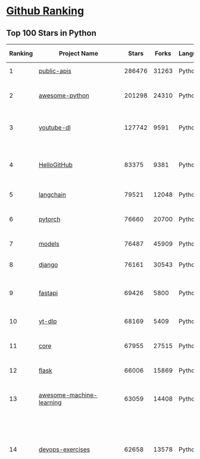 [Github Ranking](../README.md)
==========

## Top 100 Stars in Python

| Ranking | Project Name | Stars | Forks | Language | Open Issues | Description | Last Commit |
| ------- | ------------ | ----- | ----- | -------- | ----------- | ----------- | ----------- |
| 1 | [public-apis](https://github.com/public-apis/public-apis) | 286476 | 31263 | Python | 2 | A collective list of free APIs | 2024-03-17T10:36:34Z |
| 2 | [awesome-python](https://github.com/vinta/awesome-python) | 201298 | 24310 | Python | 0 | An opinionated list of awesome Python frameworks, libraries, software and resources. | 2024-03-17T13:51:27Z |
| 3 | [youtube-dl](https://github.com/ytdl-org/youtube-dl) | 127742 | 9591 | Python | 3754 | Command-line program to download videos from YouTube.com and other video sites | 2024-03-17T06:58:57Z |
| 4 | [HelloGitHub](https://github.com/521xueweihan/HelloGitHub) | 83375 | 9381 | Python | 104 | :octocat: 分享 GitHub 上有趣、入门级的开源项目。Share interesting, entry-level open source projects on GitHub. | 2024-03-01T09:52:31Z |
| 5 | [langchain](https://github.com/langchain-ai/langchain) | 79521 | 12048 | Python | 1205 | 🦜🔗 Build context-aware reasoning applications | 2024-03-18T09:49:25Z |
| 6 | [pytorch](https://github.com/pytorch/pytorch) | 76660 | 20700 | Python | 12810 | Tensors and Dynamic neural networks in Python with strong GPU acceleration | 2024-03-18T09:40:14Z |
| 7 | [models](https://github.com/tensorflow/models) | 76487 | 45909 | Python | 1045 | Models and examples built with TensorFlow | 2024-03-15T23:08:57Z |
| 8 | [django](https://github.com/django/django) | 76161 | 30543 | Python | 0 | The Web framework for perfectionists with deadlines. | 2024-03-18T08:46:03Z |
| 9 | [fastapi](https://github.com/tiangolo/fastapi) | 69426 | 5800 | Python | 41 | FastAPI framework, high performance, easy to learn, fast to code, ready for production | 2024-03-18T07:03:16Z |
| 10 | [yt-dlp](https://github.com/yt-dlp/yt-dlp) | 68169 | 5409 | Python | 1218 | A youtube-dl fork with additional features and fixes | 2024-03-17T20:56:17Z |
| 11 | [core](https://github.com/home-assistant/core) | 67955 | 27515 | Python | 2539 | :house_with_garden: Open source home automation that puts local control and privacy first. | 2024-03-18T09:40:00Z |
| 12 | [flask](https://github.com/pallets/flask) | 66006 | 15869 | Python | 3 | The Python micro framework for building web applications. | 2024-03-08T10:38:37Z |
| 13 | [awesome-machine-learning](https://github.com/josephmisiti/awesome-machine-learning) | 63059 | 14408 | Python | 0 | A curated list of awesome Machine Learning frameworks, libraries and software. | 2024-03-09T02:55:04Z |
| 14 | [devops-exercises](https://github.com/bregman-arie/devops-exercises) | 62658 | 13578 | Python | 23 | Linux, Jenkins, AWS, SRE, Prometheus, Docker, Python, Ansible, Git, Kubernetes, Terraform, OpenStack, SQL, NoSQL, Azure, GCP, DNS, Elastic, Network, Virtualization. DevOps Interview Questions | 2024-03-09T08:08:21Z |
| 15 | [funNLP](https://github.com/fighting41love/funNLP) | 62611 | 13955 | Python | 25 | 中英文敏感词、语言检测、中外手机/电话归属地/运营商查询、名字推断性别、手机号抽取、身份证抽取、邮箱抽取、中日文人名库、中文缩写库、拆字词典、词汇情感值、停用词、反动词表、暴恐词表、繁简体转换、英文模拟中文发音、汪峰歌词生成器、职业名称词库、同义词库、反义词库、否定词库、汽车品牌词库、汽车零件词库、连续英文切割、各种中文词向量、公司名字大全、古诗词库、IT词库、财经词库、成语词库、地名词库、历史名人词库、诗词词库、医学词库、饮食词库、法律词库、汽车词库、动物词库、中文聊天语料、中文谣言数据、百度中文问答数据集、句子相似度匹配算法集合、bert资源、文本生成&摘要相关工具、cocoNLP信息抽取工具、国内电话号码正则匹配、清华大学XLORE:中英文跨语言百科知识图谱、清华大学人工智能技术系列报告、自然语言生成、NLU太难了系列、自动对联数据及机器人、用户名黑名单列表、罪名法务名词及分类模型、微信公众号语料、cs224n深度学习自然语言处理课程、中文手写汉字识别、中文自然语言处理 语料/数据集、变量命名神器、分词语料库+代码、任务型对话英文数据集、ASR 语音数据集 + 基于深度学习的中文语音识别系统、笑声检测器、Microsoft多语言数字/单位/如日期时间识别包、中华新华字典数据库及api(包括常用歇后语、成语、词语和汉字)、文档图谱自动生成、SpaCy 中文模型、Common Voice语音识别数据集新版、神经网络关系抽取、基于bert的命名实体识别、关键词(Keyphrase)抽取包pke、基于医疗领域知识图谱的问答系统、基于依存句法与语义角色标注的事件三元组抽取、依存句法分析4万句高质量标注数据、cnocr：用来做中文OCR的Python3包、中文人物关系知识图谱项目、中文nlp竞赛项目及代码汇总、中文字符数据、speech-aligner: 从“人声语音”及其“语言文本”产生音素级别时间对齐标注的工具、AmpliGraph: 知识图谱表示学习(Python)库：知识图谱概念链接预测、Scattertext 文本可视化(python)、语言/知识表示工具：BERT & ERNIE、中文对比英文自然语言处理NLP的区别综述、Synonyms中文近义词工具包、HarvestText领域自适应文本挖掘工具（新词发现-情感分析-实体链接等）、word2word：(Python)方便易用的多语言词-词对集：62种语言/3,564个多语言对、语音识别语料生成工具：从具有音频/字幕的在线视频创建自动语音识别(ASR)语料库、构建医疗实体识别的模型（包含词典和语料标注）、单文档非监督的关键词抽取、Kashgari中使用gpt-2语言模型、开源的金融投资数据提取工具、文本自动摘要库TextTeaser: 仅支持英文、人民日报语料处理工具集、一些关于自然语言的基本模型、基于14W歌曲知识库的问答尝试--功能包括歌词接龙and已知歌词找歌曲以及歌曲歌手歌词三角关系的问答、基于Siamese bilstm模型的相似句子判定模型并提供训练数据集和测试数据集、用Transformer编解码模型实现的根据Hacker News文章标题自动生成评论、用BERT进行序列标记和文本分类的模板代码、LitBank：NLP数据集——支持自然语言处理和计算人文学科任务的100部带标记英文小说语料、百度开源的基准信息抽取系统、虚假新闻数据集、Facebook: LAMA语言模型分析，提供Transformer-XL/BERT/ELMo/GPT预训练语言模型的统一访问接口、CommonsenseQA：面向常识的英文QA挑战、中文知识图谱资料、数据及工具、各大公司内部里大牛分享的技术文档 PDF 或者 PPT、自然语言生成SQL语句（英文）、中文NLP数据增强（EDA）工具、英文NLP数据增强工具 、基于医药知识图谱的智能问答系统、京东商品知识图谱、基于mongodb存储的军事领域知识图谱问答项目、基于远监督的中文关系抽取、语音情感分析、中文ULMFiT-情感分析-文本分类-语料及模型、一个拍照做题程序、世界各国大规模人名库、一个利用有趣中文语料库 qingyun 训练出来的中文聊天机器人、中文聊天机器人seqGAN、省市区镇行政区划数据带拼音标注、教育行业新闻语料库包含自动文摘功能、开放了对话机器人-知识图谱-语义理解-自然语言处理工具及数据、中文知识图谱：基于百度百科中文页面-抽取三元组信息-构建中文知识图谱、masr: 中文语音识别-提供预训练模型-高识别率、Python音频数据增广库、中文全词覆盖BERT及两份阅读理解数据、ConvLab：开源多域端到端对话系统平台、中文自然语言处理数据集、基于最新版本rasa搭建的对话系统、基于TensorFlow和BERT的管道式实体及关系抽取、一个小型的证券知识图谱/知识库、复盘所有NLP比赛的TOP方案、OpenCLaP：多领域开源中文预训练语言模型仓库、UER：基于不同语料+编码器+目标任务的中文预训练模型仓库、中文自然语言处理向量合集、基于金融-司法领域(兼有闲聊性质)的聊天机器人、g2pC：基于上下文的汉语读音自动标记模块、Zincbase 知识图谱构建工具包、诗歌质量评价/细粒度情感诗歌语料库、快速转化「中文数字」和「阿拉伯数字」、百度知道问答语料库、基于知识图谱的问答系统、jieba_fast 加速版的jieba、正则表达式教程、中文阅读理解数据集、基于BERT等最新语言模型的抽取式摘要提取、Python利用深度学习进行文本摘要的综合指南、知识图谱深度学习相关资料整理、维基大规模平行文本语料、StanfordNLP 0.2.0：纯Python版自然语言处理包、NeuralNLP-NeuralClassifier：腾讯开源深度学习文本分类工具、端到端的封闭域对话系统、中文命名实体识别：NeuroNER vs. BertNER、新闻事件线索抽取、2019年百度的三元组抽取比赛：“科学空间队”源码、基于依存句法的开放域文本知识三元组抽取和知识库构建、中文的GPT2训练代码、ML-NLP - 机器学习(Machine Learning)NLP面试中常考到的知识点和代码实现、nlp4han:中文自然语言处理工具集(断句/分词/词性标注/组块/句法分析/语义分析/NER/N元语法/HMM/代词消解/情感分析/拼写检查、XLM：Facebook的跨语言预训练语言模型、用基于BERT的微调和特征提取方法来进行知识图谱百度百科人物词条属性抽取、中文自然语言处理相关的开放任务-数据集-当前最佳结果、CoupletAI - 基于CNN+Bi-LSTM+Attention 的自动对对联系统、抽象知识图谱、MiningZhiDaoQACorpus - 580万百度知道问答数据挖掘项目、brat rapid annotation tool: 序列标注工具、大规模中文知识图谱数据：1.4亿实体、数据增强在机器翻译及其他nlp任务中的应用及效果、allennlp阅读理解:支持多种数据和模型、PDF表格数据提取工具 、 Graphbrain：AI开源软件库和科研工具，目的是促进自动意义提取和文本理解以及知识的探索和推断、简历自动筛选系统、基于命名实体识别的简历自动摘要、中文语言理解测评基准，包括代表性的数据集&基准模型&语料库&排行榜、树洞 OCR 文字识别 、从包含表格的扫描图片中识别表格和文字、语声迁移、Python口语自然语言处理工具集(英文)、 similarity：相似度计算工具包，java编写、海量中文预训练ALBERT模型 、Transformers 2.0 、基于大规模音频数据集Audioset的音频增强 、Poplar：网页版自然语言标注工具、图片文字去除，可用于漫画翻译 、186种语言的数字叫法库、Amazon发布基于知识的人-人开放领域对话数据集 、中文文本纠错模块代码、繁简体转换 、 Python实现的多种文本可读性评价指标、类似于人名/地名/组织机构名的命名体识别数据集 、东南大学《知识图谱》研究生课程(资料)、. 英文拼写检查库 、 wwsearch是企业微信后台自研的全文检索引擎、CHAMELEON：深度学习新闻推荐系统元架构 、 8篇论文梳理BERT相关模型进展与反思、DocSearch：免费文档搜索引擎、 LIDA：轻量交互式对话标注工具 、aili - the fastest in-memory index in the East 东半球最快并发索引 、知识图谱车音工作项目、自然语言生成资源大全 、中日韩分词库mecab的Python接口库、中文文本摘要/关键词提取、汉字字符特征提取器 (featurizer)，提取汉字的特征（发音特征、字形特征）用做深度学习的特征、中文生成任务基准测评 、中文缩写数据集、中文任务基准测评 - 代表性的数据集-基准(预训练)模型-语料库-baseline-工具包-排行榜、PySS3：面向可解释AI的SS3文本分类器机器可视化工具 、中文NLP数据集列表、COPE - 格律诗编辑程序、doccano：基于网页的开源协同多语言文本标注工具 、PreNLP：自然语言预处理库、简单的简历解析器，用来从简历中提取关键信息、用于中文闲聊的GPT2模型：GPT2-chitchat、基于检索聊天机器人多轮响应选择相关资源列表(Leaderboards、Datasets、Papers)、(Colab)抽象文本摘要实现集锦(教程 、词语拼音数据、高效模糊搜索工具、NLP数据增广资源集、微软对话机器人框架 、 GitHub Typo Corpus：大规模GitHub多语言拼写错误/语法错误数据集、TextCluster：短文本聚类预处理模块 Short text cluster、面向语音识别的中文文本规范化、BLINK：最先进的实体链接库、BertPunc：基于BERT的最先进标点修复模型、Tokenizer：快速、可定制的文本词条化库、中文语言理解测评基准，包括代表性的数据集、基准(预训练)模型、语料库、排行榜、spaCy 医学文本挖掘与信息提取 、 NLP任务示例项目代码集、 python拼写检查库、chatbot-list - 行业内关于智能客服、聊天机器人的应用和架构、算法分享和介绍、语音质量评价指标(MOSNet, BSSEval, STOI, PESQ, SRMR)、 用138GB语料训练的法文RoBERTa预训练语言模型 、BERT-NER-Pytorch：三种不同模式的BERT中文NER实验、无道词典 - 有道词典的命令行版本，支持英汉互查和在线查询、2019年NLP亮点回顾、 Chinese medical dialogue data 中文医疗对话数据集 、最好的汉字数字(中文数字)-阿拉伯数字转换工具、 基于百科知识库的中文词语多词义/义项获取与特定句子词语语义消歧、awesome-nlp-sentiment-analysis - 情感分析、情绪原因识别、评价对象和评价词抽取、LineFlow：面向所有深度学习框架的NLP数据高效加载器、中文医学NLP公开资源整理 、MedQuAD：(英文)医学问答数据集、将自然语言数字串解析转换为整数和浮点数、Transfer Learning in Natural Language Processing (NLP) 、面向语音识别的中文/英文发音辞典、Tokenizers：注重性能与多功能性的最先进分词器、CLUENER 细粒度命名实体识别 Fine Grained Named Entity Recognition、 基于BERT的中文命名实体识别、中文谣言数据库、NLP数据集/基准任务大列表、nlp相关的一些论文及代码, 包括主题模型、词向量(Word Embedding)、命名实体识别(NER)、文本分类(Text Classificatin)、文本生成(Text Generation)、文本相似性(Text Similarity)计算等，涉及到各种与nlp相关的算法，基于keras和tensorflow 、Python文本挖掘/NLP实战示例、 Blackstone：面向非结构化法律文本的spaCy pipeline和NLP模型通过同义词替换实现文本“变脸” 、中文 预训练 ELECTREA 模型: 基于对抗学习 pretrain Chinese Model 、albert-chinese-ner - 用预训练语言模型ALBERT做中文NER 、基于GPT2的特定主题文本生成/文本增广、开源预训练语言模型合集、多语言句向量包、编码、标记和实现：一种可控高效的文本生成方法、 英文脏话大列表 、attnvis：GPT2、BERT等transformer语言模型注意力交互可视化、CoVoST：Facebook发布的多语种语音-文本翻译语料库，包括11种语言(法语、德语、荷兰语、俄语、西班牙语、意大利语、土耳其语、波斯语、瑞典语、蒙古语和中文)的语音、文字转录及英文译文、Jiagu自然语言处理工具 - 以BiLSTM等模型为基础，提供知识图谱关系抽取 中文分词 词性标注 命名实体识别 情感分析 新词发现 关键词 文本摘要 文本聚类等功能、用unet实现对文档表格的自动检测，表格重建、NLP事件提取文献资源列表 、 金融领域自然语言处理研究资源大列表、CLUEDatasetSearch - 中英文NLP数据集：搜索所有中文NLP数据集，附常用英文NLP数据集 、medical_NER - 中文医学知识图谱命名实体识别 、(哈佛)讲因果推理的免费书、知识图谱相关学习资料/数据集/工具资源大列表、Forte：灵活强大的自然语言处理pipeline工具集 、Python字符串相似性算法库、PyLaia：面向手写文档分析的深度学习工具包、TextFooler：针对文本分类/推理的对抗文本生成模块、Haystack：灵活、强大的可扩展问答(QA)框架、中文关键短语抽取工具 | 2024-03-06T12:50:47Z |
| 16 | [keras](https://github.com/keras-team/keras) | 60673 | 19302 | Python | 203 | Deep Learning for humans | 2024-03-18T09:41:48Z |
| 17 | [ansible](https://github.com/ansible/ansible) | 60656 | 23628 | Python | 533 | Ansible is a radically simple IT automation platform that makes your applications and systems easier to deploy and maintain. Automate everything from code deployment to network configuration to cloud management, in a language that approaches plain English, using SSH, with no agents to install on remote systems. https://docs.ansible.com. | 2024-03-17T15:21:46Z |
| 18 | [whisper](https://github.com/openai/whisper) | 58067 | 6621 | Python | 0 | Robust Speech Recognition via Large-Scale Weak Supervision | 2024-03-15T17:59:20Z |
| 19 | [PayloadsAllTheThings](https://github.com/swisskyrepo/PayloadsAllTheThings) | 56031 | 13833 | Python | 0 | A list of useful payloads and bypass for Web Application Security and Pentest/CTF | 2024-03-09T16:18:50Z |
| 20 | [d2l-zh](https://github.com/d2l-ai/d2l-zh) | 55251 | 10264 | Python | 0 | 《动手学深度学习》：面向中文读者、能运行、可讨论。中英文版被70多个国家的500多所大学用于教学。 | 2024-03-18T07:40:13Z |
| 21 | [sherlock](https://github.com/sherlock-project/sherlock) | 50521 | 6030 | Python | 71 | 🔎 Hunt down social media accounts by username across social networks | 2024-03-17T05:47:08Z |
| 22 | [scrapy](https://github.com/scrapy/scrapy) | 50484 | 10291 | Python | 432 | Scrapy, a fast high-level web crawling & scraping framework for Python. | 2024-03-14T13:20:14Z |
| 23 | [Real-Time-Voice-Cloning](https://github.com/CorentinJ/Real-Time-Voice-Cloning) | 50341 | 8465 | Python | 177 | Clone a voice in 5 seconds to generate arbitrary speech in real-time | 2024-03-14T02:45:00Z |
| 24 | [gpt-engineer](https://github.com/gpt-engineer-org/gpt-engineer) | 49727 | 6454 | Python | 24 | Specify what you want it to build, the AI asks for clarification, and then builds it. | 2024-03-18T10:00:46Z |
| 25 | [privateGPT](https://github.com/imartinez/privateGPT) | 49132 | 6489 | Python | 142 | Interact with your documents using the power of GPT, 100% privately, no data leaks | 2024-03-18T09:09:01Z |
| 26 | [you-get](https://github.com/soimort/you-get) | 49088 | 9284 | Python | 0 | :arrow_double_down: Dumb downloader that scrapes the web | 2024-03-04T02:17:52Z |
| 27 | [yolov5](https://github.com/ultralytics/yolov5) | 45908 | 15355 | Python | 114 | YOLOv5 🚀 in PyTorch > ONNX > CoreML > TFLite | 2024-03-10T12:49:38Z |
| 28 | [screenshot-to-code](https://github.com/abi/screenshot-to-code) | 45658 | 5364 | Python | 64 | Drop in a screenshot and convert it to clean code (HTML/Tailwind/React/Vue) | 2024-03-16T17:54:57Z |
| 29 | [DeepFaceLab](https://github.com/iperov/DeepFaceLab) | 44920 | 10055 | Python | 541 | DeepFaceLab is the leading software for creating deepfakes. | 2023-10-24T10:56:48Z |
| 30 | [professional-programming](https://github.com/charlax/professional-programming) | 44557 | 3546 | Python | 1 | A collection of learning resources for curious software engineers | 2024-03-16T00:28:01Z |
| 31 | [hackingtool](https://github.com/Z4nzu/hackingtool) | 42327 | 4630 | Python | 35 | ALL IN ONE Hacking Tool For Hackers | 2024-03-03T15:21:25Z |
| 32 | [open-interpreter](https://github.com/KillianLucas/open-interpreter) | 41878 | 3672 | Python | 213 | A natural language interface for computers | 2024-03-18T08:57:38Z |
| 33 | [ColossalAI](https://github.com/hpcaitech/ColossalAI) | 36824 | 4132 | Python | 351 | Making large AI models cheaper, faster and more accessible | 2024-03-18T09:06:06Z |
| 34 | [bert](https://github.com/google-research/bert) | 36690 | 9452 | Python | 782 | TensorFlow code and pre-trained models for BERT | 2023-10-24T05:28:17Z |
| 35 | [sentry](https://github.com/getsentry/sentry) | 36522 | 3944 | Python | 2033 | Developer-first error tracking and performance monitoring | 2024-03-18T09:29:25Z |
| 36 | [interview_internal_reference](https://github.com/0voice/interview_internal_reference) | 35967 | 9404 | Python | 27 | 2023年最新总结，阿里，腾讯，百度，美团，头条等技术面试题目，以及答案，专家出题人分析汇总。 | 2023-05-17T07:20:27Z |
| 37 | [stablediffusion](https://github.com/Stability-AI/stablediffusion) | 35456 | 4576 | Python | 210 | High-Resolution Image Synthesis with Latent Diffusion Models | 2023-12-21T18:39:11Z |
| 38 | [wtfpython](https://github.com/satwikkansal/wtfpython) | 34923 | 2620 | Python | 65 | What the f*ck Python? 😱 | 2024-01-30T18:33:54Z |
| 39 | [DragGAN](https://github.com/XingangPan/DragGAN) | 34736 | 3310 | Python | 137 | Official Code for DragGAN (SIGGRAPH 2023) | 2024-01-02T04:17:17Z |
| 40 | [diagrams](https://github.com/mingrammer/diagrams) | 34517 | 2215 | Python | 294 | :art: Diagram as Code for prototyping cloud system architectures | 2024-03-12T20:38:39Z |
| 41 | [ChatGLM-6B](https://github.com/THUDM/ChatGLM-6B) | 38532 | 5002 | Python | 530 | ChatGLM-6B: An Open Bilingual Dialogue Language Model \| 开源双语对话语言模型 | 2024-02-18T03:28:46Z |
| 42 | [cheat.sh](https://github.com/chubin/cheat.sh) | 37240 | 1738 | Python | 115 | the only cheat sheet you need | 2023-12-11T14:30:27Z |
| 43 | [black](https://github.com/psf/black) | 37120 | 2352 | Python | 353 | The uncompromising Python code formatter | 2024-03-18T06:03:18Z |
| 44 | [ColossalAI](https://github.com/hpcaitech/ColossalAI) | 36824 | 4132 | Python | 351 | Making large AI models cheaper, faster and more accessible | 2024-03-18T09:06:06Z |
| 45 | [bert](https://github.com/google-research/bert) | 36690 | 9452 | Python | 782 | TensorFlow code and pre-trained models for BERT | 2023-10-24T05:28:17Z |
| 46 | [sentry](https://github.com/getsentry/sentry) | 36522 | 3944 | Python | 2033 | Developer-first error tracking and performance monitoring | 2024-03-18T09:29:25Z |
| 47 | [Open-Assistant](https://github.com/LAION-AI/Open-Assistant) | 36473 | 3166 | Python | 223 | OpenAssistant is a chat-based assistant that understands tasks, can interact with third-party systems, and retrieve information dynamically to do so. | 2024-02-29T02:39:02Z |
| 48 | [python-cheatsheet](https://github.com/gto76/python-cheatsheet) | 35154 | 6315 | Python | 5 | Comprehensive Python Cheatsheet | 2024-03-17T04:34:38Z |
| 49 | [wtfpython](https://github.com/satwikkansal/wtfpython) | 34923 | 2620 | Python | 65 | What the f*ck Python? 😱 | 2024-01-30T18:33:54Z |
| 50 | [DragGAN](https://github.com/XingangPan/DragGAN) | 34736 | 3310 | Python | 137 | Official Code for DragGAN (SIGGRAPH 2023) | 2024-01-02T04:17:17Z |
| 51 | [text-generation-webui](https://github.com/oobabooga/text-generation-webui) | 34430 | 4598 | Python | 238 | A Gradio web UI for Large Language Models. Supports transformers, GPTQ, AWQ, EXL2, llama.cpp (GGUF), Llama models. | 2024-03-18T04:39:41Z |
| 52 | [mitmproxy](https://github.com/mitmproxy/mitmproxy) | 33957 | 3864 | Python | 294 | An interactive TLS-capable intercepting HTTP proxy for penetration testers and software developers. | 2024-03-17T13:10:46Z |
| 53 | [airflow](https://github.com/apache/airflow) | 33909 | 13410 | Python | 744 | Apache Airflow - A platform to programmatically author, schedule, and monitor workflows | 2024-03-18T10:01:27Z |
| 54 | [gym](https://github.com/openai/gym) | 33692 | 8543 | Python | 82 | A toolkit for developing and comparing reinforcement learning algorithms. | 2024-02-23T04:21:13Z |
| 55 | [MockingBird](https://github.com/babysor/MockingBird) | 33481 | 5038 | Python | 456 | 🚀AI拟声: 5秒内克隆您的声音并生成任意语音内容 Clone a voice in 5 seconds to generate arbitrary speech in real-time | 2024-02-28T06:53:34Z |
| 56 | [Fooocus](https://github.com/lllyasviel/Fooocus) | 32886 | 3845 | Python | 135 | Focus on prompting and generating | 2024-03-18T01:38:02Z |
| 57 | [XX-Net](https://github.com/XX-net/XX-Net) | 32640 | 7724 | Python | 7888 | A proxy tool to bypass GFW. | 2024-03-06T08:29:05Z |
| 58 | [DeepSpeed](https://github.com/microsoft/DeepSpeed) | 31917 | 3763 | Python | 873 | DeepSpeed is a deep learning optimization library that makes distributed training and inference easy, efficient, and effective. | 2024-03-18T01:58:33Z |
| 59 | [HanLP](https://github.com/hankcs/HanLP) | 31870 | 9295 | Python | 10 | 中文分词 词性标注 命名实体识别 依存句法分析 成分句法分析 语义依存分析 语义角色标注 指代消解 风格转换 语义相似度 新词发现 关键词短语提取 自动摘要 文本分类聚类 拼音简繁转换 自然语言处理 | 2024-03-04T02:01:29Z |
| 60 | [cli](https://github.com/httpie/cli) | 31446 | 3646 | Python | 162 | 🥧 HTTPie CLI  — modern, user-friendly command-line HTTP client for the API era. JSON support, colors, sessions, downloads, plugins & more. | 2024-03-06T19:56:34Z |
| 61 | [data-science-ipython-notebooks](https://github.com/donnemartin/data-science-ipython-notebooks) | 26276 | 7681 | Python | 17 | Data science Python notebooks: Deep learning (TensorFlow, Theano, Caffe, Keras), scikit-learn, Kaggle, big data (Spark, Hadoop MapReduce, HDFS), matplotlib, pandas, NumPy, SciPy, Python essentials, AWS, and various command lines. | 2024-02-14T06:51:35Z |
| 62 | [CheatSheetSeries](https://github.com/OWASP/CheatSheetSeries) | 26186 | 3671 | Python | 40 | The OWASP Cheat Sheet Series was created to provide a concise collection of high value information on specific application security topics. | 2024-03-13T12:58:45Z |
| 63 | [python-fire](https://github.com/google/python-fire) | 26102 | 1412 | Python | 120 | Python Fire is a library for automatically generating command line interfaces (CLIs) from absolutely any Python object. | 2024-03-14T17:12:18Z |
| 64 | [numpy](https://github.com/numpy/numpy) | 26050 | 9127 | Python | 1911 | The fundamental package for scientific computing with Python. | 2024-03-18T08:55:53Z |
| 65 | [Real-ESRGAN](https://github.com/xinntao/Real-ESRGAN) | 25499 | 3201 | Python | 440 | Real-ESRGAN aims at developing Practical Algorithms for General Image/Video Restoration. | 2024-02-26T23:38:25Z |
| 66 | [freqtrade](https://github.com/freqtrade/freqtrade) | 24963 | 5446 | Python | 36 | Free, open source crypto trading bot | 2024-03-18T06:06:38Z |
| 67 | [redash](https://github.com/getredash/redash) | 24728 | 4233 | Python | 543 | Make Your Company Data Driven. Connect to any data source, easily visualize, dashboard and share your data. | 2024-03-17T16:15:50Z |
| 68 | [spleeter](https://github.com/deezer/spleeter) | 24689 | 2698 | Python | 203 | Deezer source separation library including pretrained models. | 2024-03-17T08:58:36Z |
| 69 | [MiniGPT-4](https://github.com/Vision-CAIR/MiniGPT-4) | 24651 | 2865 | Python | 313 | Open-sourced codes for MiniGPT-4 and MiniGPT-v2 (https://minigpt-4.github.io, https://minigpt-v2.github.io/) | 2024-03-04T02:51:34Z |
| 70 | [glances](https://github.com/nicolargo/glances) | 24625 | 1431 | Python | 219 | Glances an Eye on your system. A top/htop alternative for GNU/Linux, BSD, Mac OS and Windows operating systems. | 2024-03-17T16:29:07Z |
| 71 | [WeChatMsg](https://github.com/LC044/WeChatMsg) | 24568 | 2507 | Python | 48 | 提取微信聊天记录，将其导出成HTML、Word、CSV文档永久保存，对聊天记录进行分析生成年度聊天报告 | 2024-03-15T07:04:06Z |
| 72 | [pipenv](https://github.com/pypa/pipenv) | 24511 | 1841 | Python | 238 |  Python Development Workflow for Humans. | 2024-03-12T23:34:51Z |
| 73 | [roop](https://github.com/s0md3v/roop) | 24363 | 5690 | Python | 0 | one-click face swap | 2024-02-21T12:28:20Z |
| 74 | [Mask_RCNN](https://github.com/matterport/Mask_RCNN) | 24002 | 11595 | Python | 1883 | Mask R-CNN for object detection and instance segmentation on Keras and TensorFlow | 2024-02-19T11:21:31Z |
| 75 | [gpt-pilot](https://github.com/Pythagora-io/gpt-pilot) | 23936 | 2257 | Python | 199 | The first real AI developer | 2024-03-17T06:39:43Z |
| 76 | [algorithms](https://github.com/keon/algorithms) | 23443 | 4563 | Python | 58 | Minimal examples of data structures and algorithms in Python | 2024-03-09T07:10:16Z |
| 77 | [wttr.in](https://github.com/chubin/wttr.in) | 23418 | 1046 | Python | 286 | :partly_sunny: The right way to check the weather | 2024-03-17T17:04:38Z |
| 78 | [locust](https://github.com/locustio/locust) | 23367 | 2851 | Python | 22 | Write scalable load tests in plain Python 🚗💨 | 2024-03-15T02:28:54Z |
| 79 | [so-vits-svc](https://github.com/svc-develop-team/so-vits-svc) | 23360 | 4460 | Python | 21 | SoftVC VITS Singing Voice Conversion | 2023-11-11T13:11:31Z |
| 80 | [textual](https://github.com/Textualize/textual) | 23183 | 696 | Python | 142 | The lean application framework for Python.  Build sophisticated user interfaces with a simple Python API. Run your apps in the terminal and a web browser. | 2024-03-16T15:14:25Z |
| 81 | [jax](https://github.com/google/jax) | 27145 | 2472 | Python | 1256 | Composable transformations of Python+NumPy programs: differentiate, vectorize, JIT to GPU/TPU, and more | 2024-03-18T00:55:48Z |
| 82 | [tqdm](https://github.com/tqdm/tqdm) | 27185 | 1313 | Python | 387 | :zap: A Fast, Extensible Progress Bar for Python and CLI | 2024-03-14T19:37:00Z |
| 83 | [pytorch-lightning](https://github.com/Lightning-AI/pytorch-lightning) | 26505 | 3208 | Python | 652 | Pretrain, finetune and deploy AI models on multiple GPUs, TPUs with zero code changes. | 2024-03-18T09:45:14Z |
| 84 | [Detectron](https://github.com/facebookresearch/Detectron) | 26112 | 5457 | Python | 306 | FAIR's research platform for object detection research, implementing popular algorithms like Mask R-CNN and RetinaNet. | 2023-11-20T09:13:34Z |
| 85 | [OpenBBTerminal](https://github.com/OpenBB-finance/OpenBBTerminal) | 25803 | 2511 | Python | 256 | Investment Research for Everyone, Everywhere. | 2024-03-18T09:35:52Z |
| 86 | [Real-ESRGAN](https://github.com/xinntao/Real-ESRGAN) | 25499 | 3201 | Python | 440 | Real-ESRGAN aims at developing Practical Algorithms for General Image/Video Restoration. | 2024-02-26T23:38:25Z |
| 87 | [Depix](https://github.com/spipm/Depix) | 25105 | 3088 | Python | 0 | Recovers passwords from pixelized screenshots | 2024-01-31T16:11:00Z |
| 88 | [Langchain-Chatchat](https://github.com/chatchat-space/Langchain-Chatchat) | 25023 | 4354 | Python | 180 | Langchain-Chatchat（原Langchain-ChatGLM）基于 Langchain 与 ChatGLM 等语言模型的本地知识库问答 \| Langchain-Chatchat (formerly langchain-ChatGLM), local knowledge based LLM (like ChatGLM) QA app with langchain  | 2024-03-17T17:20:24Z |
| 89 | [hosts](https://github.com/StevenBlack/hosts) | 24981 | 2094 | Python | 71 | 🔒 Consolidating and extending hosts files from several well-curated sources. Optionally pick extensions for porn, social media, and other categories. | 2024-03-17T16:02:06Z |
| 90 | [freqtrade](https://github.com/freqtrade/freqtrade) | 24963 | 5446 | Python | 36 | Free, open source crypto trading bot | 2024-03-18T06:06:38Z |
| 91 | [ItChat](https://github.com/littlecodersh/ItChat) | 24935 | 5550 | Python | 266 | A complete and graceful API for Wechat. 微信个人号接口、微信机器人及命令行微信，三十行即可自定义个人号机器人。 | 2023-09-28T07:46:58Z |
| 92 | [spleeter](https://github.com/deezer/spleeter) | 24689 | 2698 | Python | 203 | Deezer source separation library including pretrained models. | 2024-03-17T08:58:36Z |
| 93 | [glances](https://github.com/nicolargo/glances) | 24625 | 1431 | Python | 219 | Glances an Eye on your system. A top/htop alternative for GNU/Linux, BSD, Mac OS and Windows operating systems. | 2024-03-17T16:29:07Z |
| 94 | [WeChatMsg](https://github.com/LC044/WeChatMsg) | 24568 | 2507 | Python | 48 | 提取微信聊天记录，将其导出成HTML、Word、CSV文档永久保存，对聊天记录进行分析生成年度聊天报告 | 2024-03-15T07:04:06Z |
| 95 | [pipenv](https://github.com/pypa/pipenv) | 24511 | 1841 | Python | 238 |  Python Development Workflow for Humans. | 2024-03-12T23:34:51Z |
| 96 | [cascadia-code](https://github.com/microsoft/cascadia-code) | 24022 | 789 | Python | 118 | This is a fun, new monospaced font that includes programming ligatures and is designed to enhance the modern look and feel of the Windows Terminal. | 2024-02-22T17:36:43Z |
| 97 | [algorithms](https://github.com/keon/algorithms) | 23443 | 4563 | Python | 58 | Minimal examples of data structures and algorithms in Python | 2024-03-09T07:10:16Z |
| 98 | [wttr.in](https://github.com/chubin/wttr.in) | 23418 | 1046 | Python | 286 | :partly_sunny: The right way to check the weather | 2024-03-17T17:04:38Z |
| 99 | [chatgpt-on-wechat](https://github.com/zhayujie/chatgpt-on-wechat) | 23370 | 6423 | Python | 355 | 基于大模型搭建的微信聊天机器人，同时支持微信、企业微信、公众号、飞书、钉钉接入，可选择GPT3.5/GPT4.0/Claude/文心一言/讯飞星火/通义千问/Gemini/GLM-4/LinkAI，能处理文本、语音和图片，访问操作系统和互联网，支持基于自有知识库进行定制企业智能客服。 | 2024-03-18T09:33:43Z |
| 100 | [jumpserver](https://github.com/jumpserver/jumpserver) | 23296 | 5160 | Python | 58 | JumpServer 是广受欢迎的开源堡垒机，是符合 4A 规范的专业运维安全审计系统。 | 2024-03-18T09:51:14Z |

